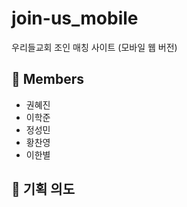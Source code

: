 # join-us_mobile
우리들교회 조인 매칭 사이트 (모바일 웹 버전)

## 👥 Members
- 권혜진
- 이학준
- 정성민
- 황찬영
- 이한별

## 💎 기획 의도
